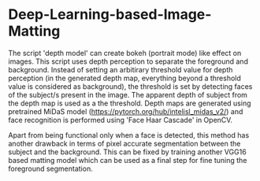 # Deep-Learning-based-Image-Matting

The script 'depth model' can create bokeh (portrait mode) like effect on images. This script uses depth perception to separate the foreground and background. Instead of setting an arbitirary threshold value for depth perception (in the generated depth map, everything beyond a threshold value is considered as background), the threshold is set by detecting faces of the subject/s present in the image. The apparent depth of subject from the depth map is used as a the threshold. Depth maps are generated using pretrained MiDaS model (https://pytorch.org/hub/intelisl_midas_v2/) and face recognition is performed using 'Face Haar Cascade' in OpenCV.

Apart from being functional only when a face is detected, this method has another drawback in terms of pixel accurate segmentation between the subject and the background. This can be fixed by training another VGG16 based matting model which can be used as a final step for fine tuning the foreground segmentation.
